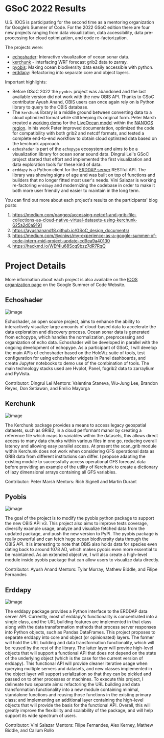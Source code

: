 # GSoC 2022 Results

U.S. IOOS is participating for the second time as a mentoring organization for Google’s Summer of Code.
For the 2022 GSoC edition there are four new projects ranging from data visualization, data accessibility, data pre-processing for cloud optimization, and code re-factorization.

The projects were:

- [echoshader](https://github.com/OSOceanAcoustics/echoshader/wiki/Google-Summer-of-Code-2022): Interactive visualization of ocean sonar data.
- [kerchunk](https://github.com/fsspec/GSoC-kechunk-2022/blob/main/GSOC_monitor.md) - interfacing WRF forecast grib2 data to zarray.
- [pyobis](https://ayushanand18.github.io/GSoC_design_documents/): Making ocean biodiversity data easily accessible with python.
- [erddapy](https://github.com/ioos/erddapy/issues?q=label%3AGSoC22+is%3Aclosed): Refactoring into separate core and object layers.

Important highlights:

- Before GSoC 2022 the `pyobis` project was abandoned and the last available version did not work with the new OBIS API. Thanks to GSoC contributor Ayush Anand, OBIS users can once again rely on is Python library to query to the OBIS database.
-  The `kerchunk` library is a middle ground between converting data to a cloud optimized format while still keeping its original form. Peter Marsh created a [working demo](https://nbviewer.org/gist/peterm790/a977137f5335bb74a8038a27841317b0) for the [LiveOcean model](https://faculty.washington.edu/pmacc/LO/LiveOcean.html) within the [NANOOS region](http://www.nanoos.org/). In his work Peter improved documentation, optimized the code for compatibility with both grib2 and netcdf formats, and tested a complete end-to-end workflow to obtain cloud optimzed data based on the kerchunk approach.
-  `echoshader` is part of the `echopype` ecosystem and aims to be a visualization library for ocean sonar sound data. Dingrui Lei's GSoC project started that effort and implemented the first visualization and data exploration tools for these kind of data.
-  `erddapy` is a Python client for the [ERDDAP server](https://coastwatch.pfeg.noaa.gov/erddap/index.html) RESTful API. The library was showing signs of age and was built on top of functions and builders that no longer fitted most user's needs. Vini Salazar is working re-factoring `erddapy` and modernizing the codebase in order to make it both more user friendly and easier to maintain in the long term.


You can find out more about each project's results on the participants' blog posts:

1. https://medium.com/pangeo/accessing-netcdf-and-grib-file-collections-as-cloud-native-virtual-datasets-using-kerchunk-625a2d0a9191
1. https://ayushanand18.github.io/GSoC_design_documents/
1. https://medium.com/@viniws/my-experience-as-a-google-summer-of-code-intern-mid-project-update-cd9ea9a40130
1. https://hackmd.io/WEf4iu68Scq9bzz7dR7RqQ


# Project Details

More information about each project is also available on the [IOOS organization page](https://summerofcode.withgoogle.com/programs/2022/organizations/ioos) on the Google Summer of Code Website.


## Echoshader

![image](https://user-images.githubusercontent.com/8480023/206277223-21483a2a-bc23-4a3b-8dfb-d73d52e4ef6c.png)

Echoshader, an open source project, aims to enhance the ability to interactively visualize large amounts of cloud-based data to accelerate the data exploration and discovery process. Ocean sonar data is generated from echopype, which handles the normalization, preprocessing and organization of echo data. Echoshader will be developed in parallel with the ongoing development of echopype. As a participant of GSoC, I will develop the main APIs of echoshader based on the HoloViz suite of tools, test configuration for using echoshader widgets in Panel dashboards, and create Jupyter notebooks to demo use of the combination of tools. The main technology stacks used are Hvplot, Panel, fogrib2 data to zarraylium and PyVista.

Contributor: Dingrui Lei
Mentors: Valentina Staneva, Wu-Jung Lee, Brandon Reyes, Don Setiawan, and Emilio Mayorga

## Kerchunk

![image](https://user-images.githubusercontent.com/8480023/206277335-31f01f24-fe17-474c-8310-4f73e06a5e31.png)

The Kerchunk package provides a means to access legacy geospatial datasets, such as GRIB2, in a cloud performant manor by creating a reference file which maps to variables within the datasets, this allows direct access to many data chunks within various files in one go, reducing overall latency and allowing easy parallel access. At present the scan_grib module within Kerchunk does not work when considering GFS operational data as GRIB data from different institutions can differ. I propose adapting the existing module to successfully access operational GFS forecast data before providing an example of the utility of Kerchunk to create a dictionary of lazy dimensional arrays containing all GFS variables.

Contributor: Peter Marsh
Mentors: Rich Signell and Martin Durant

## Pyobis

![image](https://user-images.githubusercontent.com/8480023/206277404-25db0fe7-ef32-4823-9bba-cc19a0af0111.png)

The goal of the project is to modify the pyobis python package to support the new OBIS API v3. This project also aims to improve tests coverage, diversify example usage, analyze and visualize fetched data from the updated package, and push the new version to PyPI. The pyobis package is really powerful and can fetch huge ocean biodiversity data through the OBIS API. It is interesting to note that OBIS also holds data for species even dating back to around 1078 AD, which makes pyobis even more essential to be maintained. As an extended objective, I will also create a high-level module inside pyobis package that can allow users to visualize data directly.

Contributor: Ayush Anand
Mentors: Tylar Murray, Mathew Biddle, and Filipe Fernandes

## Erddapy

![image](https://user-images.githubusercontent.com/8480023/206277452-9e1f6210-b102-4a0d-8eea-d7e46b34fa46.png)

The erddapy package provides a Python interface to the ERDDAP data server API. Currently, most of erddapy's functionality is concentrated into a single class, and the URL building features are implemented in that class along with the data transformation methods that process server responses into Python objects, such as Pandas DataFrames. This project proposes to separate erddapy into core and object (or opinionated) layers. The former will hold the URL building and data transformation functionality, which will be reused by the rest of the library. The latter layer will provide high-level objects that will support a functional API that does not depend on the state of the underlying object (which is the case for the current version of erddapy). This functional API will provide cleaner iterative usage when querying multiple servers and datasets, and new classes implemented in the object layer will support serialization so that they can be pickled and passed on to other processes or machines. To execute this project, I delineate two separate aims: refactoring the URL building and data transformation functionality into a new module containing minimal, standalone functions and reusing those functions in the existing primary class; and implementing an additional layer containing the high-level objects that will provide the basis for the functional API. Overall, this will greatly improve the flexibility and scalability of the package, and will help support its wide spectrum of users.

Contributor: Vini Salazar
Mentors: Filipe Fernandes, Alex Kerney, Mathew Biddle, and Callum Rollo
